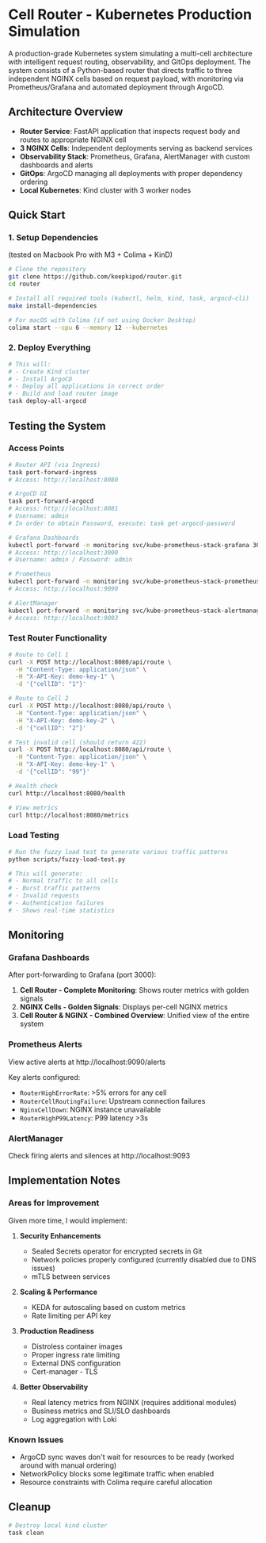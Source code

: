 # Cell Router - Kubernetes Production Simulation

A production-grade Kubernetes system simulating a multi-cell architecture with intelligent request routing, observability, and GitOps deployment. The system consists of a Python-based router that directs traffic to three independent NGINX cells based on request payload, with monitoring via Prometheus/Grafana and automated deployment through ArgoCD.

## Architecture Overview

- **Router Service**: FastAPI application that inspects request body and routes to appropriate NGINX cell
- **3 NGINX Cells**: Independent deployments serving as backend services
- **Observability Stack**: Prometheus, Grafana, AlertManager with custom dashboards and alerts
- **GitOps**: ArgoCD managing all deployments with proper dependency ordering
- **Local Kubernetes**: Kind cluster with 3 worker nodes

## Quick Start

### 1. Setup Dependencies

(tested on Macbook Pro with M3 + Colima + KinD)

```bash
# Clone the repository
git clone https://github.com/keepkipod/router.git
cd router

# Install all required tools (kubectl, helm, kind, task, argocd-cli)
make install-dependencies

# For macOS with Colima (if not using Docker Desktop)
colima start --cpu 6 --memory 12 --kubernetes
```

### 2. Deploy Everything

```bash
# This will:
# - Create Kind cluster
# - Install ArgoCD
# - Deploy all applications in correct order
# - Build and load router image
task deploy-all-argocd
```

## Testing the System

### Access Points

```bash
# Router API (via Ingress)
task port-forward-ingress
# Access: http://localhost:8080

# ArgoCD UI
task port-forward-argocd
# Access: http://localhost:8081
# Username: admin
# In order to obtain Password, execute: task get-argocd-password

# Grafana Dashboards
kubectl port-forward -n monitoring svc/kube-prometheus-stack-grafana 3000:80
# Access: http://localhost:3000
# Username: admin / Password: admin

# Prometheus
kubectl port-forward -n monitoring svc/kube-prometheus-stack-prometheus 9090:9090
# Access: http://localhost:9090

# AlertManager
kubectl port-forward -n monitoring svc/kube-prometheus-stack-alertmanager 9093:9093
# Access: http://localhost:9093
```

### Test Router Functionality

```bash
# Route to Cell 1
curl -X POST http://localhost:8080/api/route \
  -H "Content-Type: application/json" \
  -H "X-API-Key: demo-key-1" \
  -d '{"cellID": "1"}'

# Route to Cell 2
curl -X POST http://localhost:8080/api/route \
  -H "Content-Type: application/json" \
  -H "X-API-Key: demo-key-2" \
  -d '{"cellID": "2"}'

# Test invalid cell (should return 422)
curl -X POST http://localhost:8080/api/route \
  -H "Content-Type: application/json" \
  -H "X-API-Key: demo-key-1" \
  -d '{"cellID": "99"}'

# Health check
curl http://localhost:8080/health

# View metrics
curl http://localhost:8080/metrics
```

### Load Testing

```bash
# Run the fuzzy load test to generate various traffic patterns
python scripts/fuzzy-load-test.py

# This will generate:
# - Normal traffic to all cells
# - Burst traffic patterns
# - Invalid requests
# - Authentication failures
# - Shows real-time statistics
```

## Monitoring

### Grafana Dashboards

After port-forwarding to Grafana (port 3000):

1. **Cell Router - Complete Monitoring**: Shows router metrics with golden signals
2. **NGINX Cells - Golden Signals**: Displays per-cell NGINX metrics
3. **Cell Router & NGINX - Combined Overview**: Unified view of the entire system

### Prometheus Alerts

View active alerts at http://localhost:9090/alerts

Key alerts configured:
- `RouterHighErrorRate`: >5% errors for any cell
- `RouterCellRoutingFailure`: Upstream connection failures
- `NginxCellDown`: NGINX instance unavailable
- `RouterHighP99Latency`: P99 latency >3s

### AlertManager

Check firing alerts and silences at http://localhost:9093

## Implementation Notes

### Areas for Improvement

Given more time, I would implement:

1. **Security Enhancements**
   - Sealed Secrets operator for encrypted secrets in Git
   - Network policies properly configured (currently disabled due to DNS issues)
   - mTLS between services

2. **Scaling & Performance**
   - KEDA for autoscaling based on custom metrics
   - Rate limiting per API key

3. **Production Readiness**
   - Distroless container images
   - Proper ingress rate limiting
   - External DNS configuration
   - Cert-manager - TLS

4. **Better Observability**
   - Real latency metrics from NGINX (requires additional modules)
   - Business metrics and SLI/SLO dashboards
   - Log aggregation with Loki

### Known Issues

- ArgoCD sync waves don't wait for resources to be ready (worked around with manual ordering)
- NetworkPolicy blocks some legitimate traffic when enabled
- Resource constraints with Colima require careful allocation

## Cleanup

```bash
# Destroy local kind cluster
task clean
```